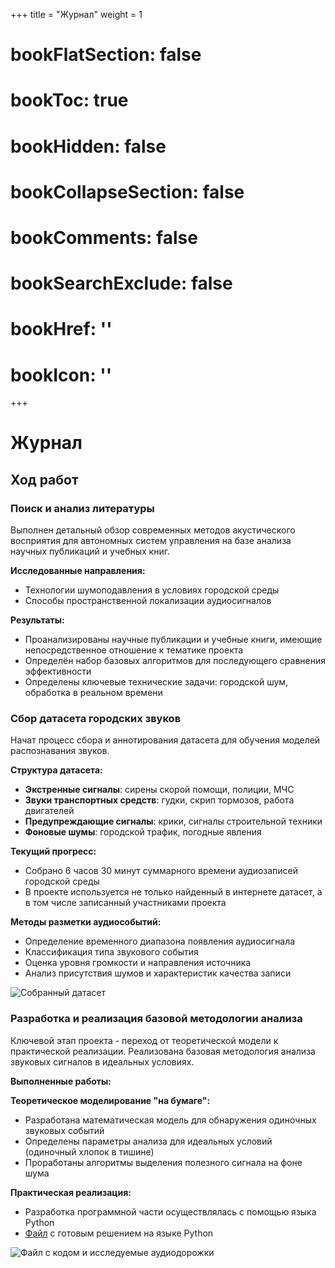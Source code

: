 +++
title = "Журнал"
weight = 1
# bookFlatSection: false
# bookToc: true
# bookHidden: false
# bookCollapseSection: false
# bookComments: false
# bookSearchExclude: false
# bookHref: ''
# bookIcon: ''
+++

# Журнал

## Ход работ

### Поиск и анализ литературы

Выполнен детальный обзор современных методов акустического восприятия для автономных систем управления на базе анализа научных публикаций и учебных книг.

**Исследованные направления:**
- Технологии шумоподавления в условиях городской среды
- Способы пространственной локализации аудиосигналов

**Результаты:**
- Проанализированы научные публикации и учебные книги, имеющие непосредственное отношение к тематике проекта
- Определён набор базовых алгоритмов для последующего сравнения эффективности
- Определены ключевые технические задачи: городской шум, обработка в реальном времени

### Сбор датасета городских звуков

Начат процесс сбора и аннотирования датасета для обучения моделей распознавания звуков.

**Структура датасета:**
- **Экстренные сигналы**: сирены скорой помощи, полиции, МЧС
- **Звуки транспортных средств**: гудки, скрип тормозов, работа двигателей
- **Предупреждающие сигналы**: крики, сигналы строительной техники
- **Фоновые шумы**: городской трафик, погодные явления

**Текущий прогресс:**
- Собрано 6 часов 30 минут суммарного времени аудиозаписей городской среды
- В проекте используется не только найденный в интернете датасет, а в том числе записанный участниками проекта

**Методы разметки аудиособытий:**
- Определение временного диапазона появления аудиосигнала
- Классификация типа звукового события
- Оценка уровня громкости и направления источника
- Анализ присутствия шумов и характеристик качества записи

![Собранный датасет](/dataset.jpg)

### Разработка и реализация базовой методологии анализа

Ключевой этап проекта - переход от теоретической модели к практической реализации. Реализована базовая методология анализа звуковых сигналов в идеальных условиях.

**Выполненные работы:**

**Теоретическое моделирование "на бумаге":**
- Разработана математическая модель для обнаружения одиночных звуковых событий
- Определены параметры анализа для идеальных условий (одиночный хлопок в тишине)
- Проработаны алгоритмы выделения полезного сигнала на фоне шума

**Практическая реализация:**
- Разработка программной части осуществлялась с помощью языка Python
- [Файл](/time_evaluation.txt) с готовым решением на языке Python

![Файл с кодом и исследуемые аудиодорожки](/python.jpg)

